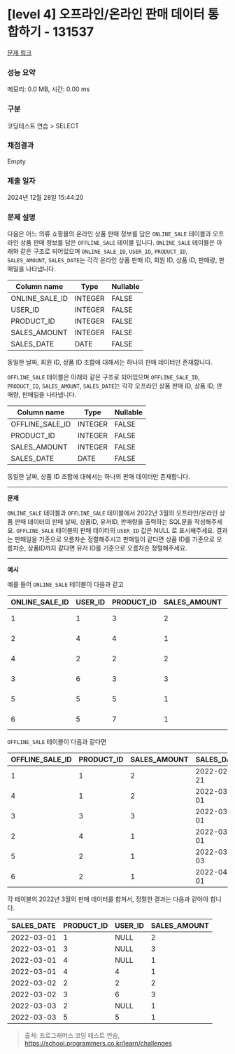 # \[level 4] 오프라인/온라인 판매 데이터 통합하기 - 131537

[문제 링크](https://school.programmers.co.kr/learn/courses/30/lessons/131537)

### 성능 요약

메모리: 0.0 MB, 시간: 0.00 ms

### 구분

코딩테스트 연습 > SELECT

### 채점결과

Empty

### 제출 일자

2024년 12월 28일 15:44:20

### 문제 설명

다음은 어느 의류 쇼핑몰의 온라인 상품 판매 정보를 담은 `ONLINE_SALE` 테이블과 오프라인 상품 판매 정보를 담은 `OFFLINE_SALE` 테이블 입니다. `ONLINE_SALE` 테이블은 아래와 같은 구조로 되어있으며 `ONLINE_SALE_ID`, `USER_ID`, `PRODUCT_ID`, `SALES_AMOUNT`, `SALES_DATE`는 각각 온라인 상품 판매 ID, 회원 ID, 상품 ID, 판매량, 판매일을 나타냅니다.

| Column name      | Type    | Nullable |
| ---------------- | ------- | -------- |
| ONLINE\_SALE\_ID | INTEGER | FALSE    |
| USER\_ID         | INTEGER | FALSE    |
| PRODUCT\_ID      | INTEGER | FALSE    |
| SALES\_AMOUNT    | INTEGER | FALSE    |
| SALES\_DATE      | DATE    | FALSE    |

동일한 날짜, 회원 ID, 상품 ID 조합에 대해서는 하나의 판매 데이터만 존재합니다.

`OFFLINE_SALE` 테이블은 아래와 같은 구조로 되어있으며 `OFFLINE_SALE_ID`, `PRODUCT_ID`, `SALES_AMOUNT`, `SALES_DATE`는 각각 오프라인 상품 판매 ID, 상품 ID, 판매량, 판매일을 나타냅니다.

| Column name       | Type    | Nullable |
| ----------------- | ------- | -------- |
| OFFLINE\_SALE\_ID | INTEGER | FALSE    |
| PRODUCT\_ID       | INTEGER | FALSE    |
| SALES\_AMOUNT     | INTEGER | FALSE    |
| SALES\_DATE       | DATE    | FALSE    |

동일한 날짜, 상품 ID 조합에 대해서는 하나의 판매 데이터만 존재합니다.

***

**문제**

`ONLINE_SALE` 테이블과 `OFFLINE_SALE` 테이블에서 2022년 3월의 오프라인/온라인 상품 판매 데이터의 판매 날짜, 상품ID, 유저ID, 판매량을 출력하는 SQL문을 작성해주세요. `OFFLINE_SALE` 테이블의 판매 데이터의 `USER_ID` 값은 NULL 로 표시해주세요. 결과는 판매일을 기준으로 오름차순 정렬해주시고 판매일이 같다면 상품 ID를 기준으로 오름차순, 상품ID까지 같다면 유저 ID를 기준으로 오름차순 정렬해주세요.

***

**예시**

예를 들어 `ONLINE_SALE` 테이블이 다음과 같고

| ONLINE\_SALE\_ID | USER\_ID | PRODUCT\_ID | SALES\_AMOUNT | SALES\_DATE |
| ---------------- | -------- | ----------- | ------------- | ----------- |
| 1                | 1        | 3           | 2             | 2022-02-25  |
| 2                | 4        | 4           | 1             | 2022-03-01  |
| 4                | 2        | 2           | 2             | 2022-03-02  |
| 3                | 6        | 3           | 3             | 2022-03-02  |
| 5                | 5        | 5           | 1             | 2022-03-03  |
| 6                | 5        | 7           | 1             | 2022-04-06  |

`OFFLINE_SALE` 테이블이 다음과 같다면

| OFFLINE\_SALE\_ID | PRODUCT\_ID | SALES\_AMOUNT | SALES\_DATE |
| ----------------- | ----------- | ------------- | ----------- |
| 1                 | 1           | 2             | 2022-02-21  |
| 4                 | 1           | 2             | 2022-03-01  |
| 3                 | 3           | 3             | 2022-03-01  |
| 2                 | 4           | 1             | 2022-03-01  |
| 5                 | 2           | 1             | 2022-03-03  |
| 6                 | 2           | 1             | 2022-04-01  |

각 테이블의 2022년 3월의 판매 데이터를 합쳐서, 정렬한 결과는 다음과 같아야 합니다.

| SALES\_DATE | PRODUCT\_ID | USER\_ID | SALES\_AMOUNT |
| ----------- | ----------- | -------- | ------------- |
| 2022-03-01  | 1           | NULL     | 2             |
| 2022-03-01  | 3           | NULL     | 3             |
| 2022-03-01  | 4           | NULL     | 1             |
| 2022-03-01  | 4           | 4        | 1             |
| 2022-03-02  | 2           | 2        | 2             |
| 2022-03-02  | 3           | 6        | 3             |
| 2022-03-03  | 2           | NULL     | 1             |
| 2022-03-03  | 5           | 5        | 1             |

> 출처: 프로그래머스 코딩 테스트 연습, https://school.programmers.co.kr/learn/challenges
